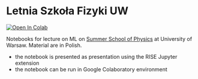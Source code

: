 # Letnia Szkoła Fizyki UW

  <a target="_blank" 
  href="https://colab.research.google.com/github/akalinow/LetniaSzkolaFizyki/blob/2023/Uczenie_maszynowe.ipynb">
  <img src="https://colab.research.google.com/assets/colab-badge.svg" alt="Open In Colab"/>
</a>
  

Notebooks for lecture on ML on 
[Summer School of Physics](https://www.fuw.edu.pl/wo/lsf/) 
at University of Warsaw. Material are in Polish.

* the notebook is presented as presentation using the RISE Jupyter extension
* the notebook can be run in Google Colaboratory  environment
